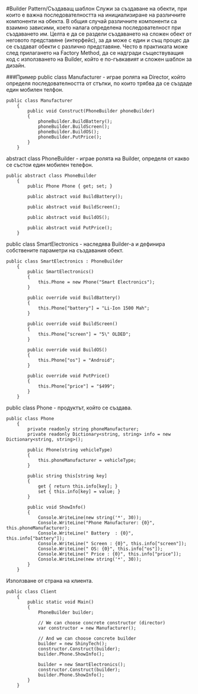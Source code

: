 #Builder Pattern/Създаващ шаблон
Служи за създаване на обекти, при които е важна последователността на инициализиране на различните компоненти на обекта. В общия случай различните компоненти са взаимно зависими, което налага определена последователност при създаването им. Целта е да се раздели създаването на сложен обект от неговото представяне (интерфейс), за да може с един и същ процес да се създават обекти с различно представяне. Често в практиката може след прилагането на Factory Method, да се надгради съществуващия код с използването на Builder, който е по-гъвкавият и сложен шаблон за дизайн.

###Пример
public class Manufacturer - играе ролята на Director, който определя последователността oт стъпки, по които трябва да се създаде един мобилен телфон.

	public class Manufacturer
	    {
	        public void Construct(PhoneBuilder phoneBuilder)
	        {
	            phoneBuilder.BuildBattery();            
	            phoneBuilder.BuildScreen();
	            phoneBuilder.BuildOS();
	            phoneBuilder.PutPrice();
	        }
	    }

abstract class PhoneBuilder - играе ролята на Builder, определя от каквo се състои един мобилен телефон.

	public abstract class PhoneBuilder
	    {
	        public Phone Phone { get; set; }
	
	        public abstract void BuildBattery();
	
	        public abstract void BuildScreen();
	
	        public abstract void BuildOS();
	
	        public abstract void PutPrice();
	    }

public class SmartElectronics - наследява Builder-а и дефинира собствените параметри на създавания обект.

	public class SmartElectronics : PhoneBuilder
	    {
	        public SmartElectronics()
	        {
	            this.Phone = new Phone("Smart Electronics");
	        }
	
	        public override void BuildBattery()
	        {
	            this.Phone["battery"] = "Li-Ion 1500 Mah";
	        }
	
	        public override void BuildScreen()
	        {
	            this.Phone["screen"] = "5\" OLDED";
	        }
	
	        public override void BuildOS()
	        {
	            this.Phone["os"] = "Android";
	        }
	
	        public override void PutPrice()
	        {
	            this.Phone["price"] = "$499";
	        }
	    }

public class Phone - продуктът, който се създава.

	public class Phone
	    {
	        private readonly string phoneManufacturer;
	        private readonly Dictionary<string, string> info = new Dictionary<string, string>();
	
	        public Phone(string vehicleType)
	        {
	            this.phoneManufacturer = vehicleType;
	        }
	
	        public string this[string key]
	        {
	            get { return this.info[key]; }
	            set { this.info[key] = value; }
	        }
	
	        public void ShowInfo()
	        {
	            Console.WriteLine(new string('*', 30));
	            Console.WriteLine("Phone Manufacturer: {0}", this.phoneManufacturer);
	            Console.WriteLine(" Battery  : {0}", this.info["battery"]);
	            Console.WriteLine(" Screen : {0}", this.info["screen"]);
	            Console.WriteLine(" OS: {0}", this.info["os"]);
	            Console.WriteLine(" Price : {0}", this.info["price"]);
	            Console.WriteLine(new string('*', 30));
	        }
	    }

Използване от страна на клиента.

	public class Client
	    {
	        public static void Main()
	        {
	            PhoneBuilder builder;
	
	            // We can choose concrete constructor (director)
	            var constructor = new Manufacturer();
	
	            // And we can choose concrete builder
	            builder = new ShinyTech();
	            constructor.Construct(builder);
	            builder.Phone.ShowInfo();
	
	            builder = new SmartElectronics();
	            constructor.Construct(builder);
	            builder.Phone.ShowInfo();
	        }
	    }